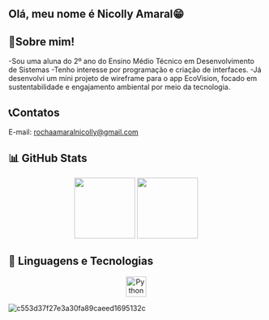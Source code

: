
## Olá, meu nome é Nicolly Amaral😁

## 👤Sobre mim!
-Sou uma aluna do 2º ano do Ensino Médio Técnico em Desenvolvimento de Sistemas
-Tenho interesse por programação e criação de interfaces.
-Já desenvolvi um mini projeto de wireframe para o app EcoVision, focado em sustentabilidade e engajamento ambiental por meio da tecnologia.

## 📞Contatos
E-mail: rochaamaralnicolly@gmail.com

## 📊 GitHub Stats

<p align="center">
  <img height="120em" src="https://github-readme-stats.vercel.app/api?username=Nicolly-Amrl&show_icons=true&theme=tokyonight&hide_title=false" />
  <img height="120em" src="https://github-readme-stats.vercel.app/api/top-langs/?username=Nicolly-Amrl&layout=compact&theme=tokyonight" />
</p>

## 🚀 Linguagens e Tecnologias
<p align="center">
  <img src="https://cdn.jsdelivr.net/gh/devicons/devicon/icons/python/python-original.svg" height="40" alt="Python" />
    
![c553d37f27e3a30fa89caeed1695132c](https://user-images.githubusercontent.com/6032062/138508203-68f52746-efbd-4710-a1c0-d0262ea8b406.gif)
